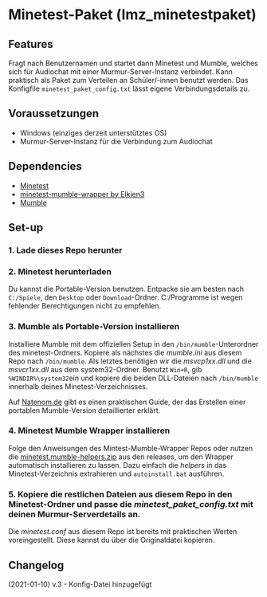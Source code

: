 # Minetest-Paket (lmz_minetestpaket)

## Features

Fragt nach Benutzernamen und startet dann Minetest und Mumble, welches sich für Audiochat mit einer Murmur-Server-Instanz verbindet.
Kann praktisch als Paket zum Verteilen an Schüler/-innen benutzt werden. Das Konfigfile `minetest_paket_config.txt` lässt eigene Verbindungsdetails zu.

## Voraussetzungen

* Windows (einziges derzeit unterstütztes OS)
* Murmur-Server-Instanz für die Verbindung zum Audiochat

## Dependencies

* [Minetest](https://www.minetest.net/)
* [minetest-mumble-wrapper by Elkien3](https://github.com/Elkien3/minetest-mumble-wrapper)
* [Mumble](https://www.mumble.info/)

## Set-up

### 1. Lade dieses Repo herunter

### 2. Minetest herunterladen
Du kannst die Portable-Version benutzen. Entpacke sie am besten nach `C:/Spiele`, den `Desktop` oder `Download`-Ordner. C:/Programme ist wegen fehlender Berechtigungen nicht zu empfehlen.

### 3. Mumble als Portable-Version installieren
Installiere Mumble mit dem offiziellen Setup in den `/bin/mumble`-Unterordner des minetest-Ordners.
Kopiere als nächstes die *mumble.ini* aus diesem Repo nach `/bin/mumble`.
Als letztes benötigen wir die *msvcp1xx.dll* und die *msvcr1xx.dll* aus dem system32-Ordner. Benutzt `Win+R`, gib `%WINDIR%\system32`ein und kopiere die beiden DLL-Dateien nach `/bin/mumble` innerhalb deines Minetest-Verzeichnisses.

  Auf [Natenom.de](https://wiki.natenom.de/mumble/anleitungen/portable/windows) gibt es einen praktischen Guide, der das Erstellen einer portablen Mumble-Version detaillierter erklärt.

### 4.  Minetest Mumble Wrapper installieren

Folge den Anweisungen des Mintest-Mumble-Wrapper Repos oder nutzen die [minetest.mumble-helpers.zip](https://github.com/Elkien3/minetest-mumble-wrapper/releases/) aus den releases, um den Wrapper automatisch installieren zu lassen. Dazu einfach die *helpers* in das Minetest-Verzeichnis extrahieren und `autoinstall.bat` ausführen.

### 5. Kopiere die restlichen Dateien aus diesem Repo in den Minetest-Ordner und passe die *minetest_paket_config.txt* mit deinen Murmur-Serverdetails an.
Die *minetest.conf* aus diesem Repo ist bereits mit praktischen Werten voreingestellt. Diese kannst du über die Originaldatei kopieren.

## Changelog
(2021-01-10) v.3 - Konfig-Datei hinzugefügt
